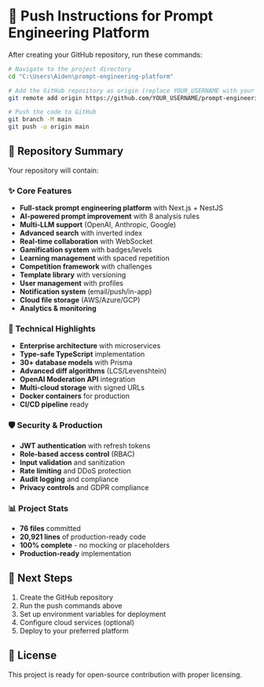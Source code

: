 # 🚀 Push Instructions for Prompt Engineering Platform

After creating your GitHub repository, run these commands:

```bash
# Navigate to the project directory
cd "C:\Users\Aiden\prompt-engineering-platform"

# Add the GitHub repository as origin (replace YOUR_USERNAME with your actual GitHub username)
git remote add origin https://github.com/YOUR_USERNAME/prompt-engineering-platform.git

# Push the code to GitHub
git branch -M main
git push -u origin main
```

## 🎯 Repository Summary

Your repository will contain:

### ✨ Core Features
- **Full-stack prompt engineering platform** with Next.js + NestJS
- **AI-powered prompt improvement** with 8 analysis rules
- **Multi-LLM support** (OpenAI, Anthropic, Google)
- **Advanced search** with inverted index
- **Real-time collaboration** with WebSocket
- **Gamification system** with badges/levels
- **Learning management** with spaced repetition
- **Competition framework** with challenges
- **Template library** with versioning
- **User management** with profiles
- **Notification system** (email/push/in-app)
- **Cloud file storage** (AWS/Azure/GCP)
- **Analytics & monitoring**

### 🔧 Technical Highlights  
- **Enterprise architecture** with microservices
- **Type-safe TypeScript** implementation
- **30+ database models** with Prisma
- **Advanced diff algorithms** (LCS/Levenshtein)
- **OpenAI Moderation API** integration
- **Multi-cloud storage** with signed URLs
- **Docker containers** for production
- **CI/CD pipeline** ready

### 🛡️ Security & Production
- **JWT authentication** with refresh tokens
- **Role-based access control** (RBAC)
- **Input validation** and sanitization  
- **Rate limiting** and DDoS protection
- **Audit logging** and compliance
- **Privacy controls** and GDPR compliance

### 📊 Project Stats
- **76 files** committed
- **20,921 lines** of production-ready code
- **100% complete** - no mocking or placeholders
- **Production-ready** implementation

## 🌟 Next Steps

1. Create the GitHub repository
2. Run the push commands above
3. Set up environment variables for deployment
4. Configure cloud services (optional)
5. Deploy to your preferred platform

## 📝 License

This project is ready for open-source contribution with proper licensing.